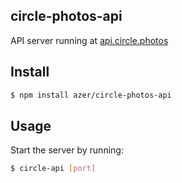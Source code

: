## circle-photos-api

API server running at [api.circle.photos](http://api.circle.photos)

## Install

```bash
$ npm install azer/circle-photos-api
```

## Usage

Start the server by running:

```bash
$ circle-api [port]
```
